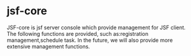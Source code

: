 # jsf-core
JSF-core is jsf server console which provide management for JSF client.
The following functions are provided, such as:registration management,schedule task.
In the future, we will also provide more extensive management functions.